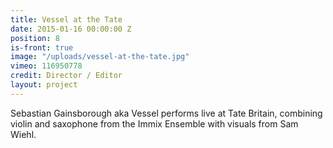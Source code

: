 ```yaml
---
title: Vessel at the Tate
date: 2015-01-16 00:00:00 Z
position: 8
is-front: true
image: "/uploads/vessel-at-the-tate.jpg"
vimeo: 116950778
credit: Director / Editor
layout: project
---
```


Sebastian Gainsborough aka Vessel performs live at Tate Britain, combining violin and saxophone from the Immix Ensemble with visuals from Sam Wiehl.